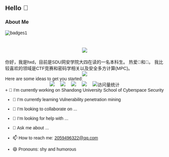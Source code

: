 ## Hello 👋
### About Me
![badges1](https://dev-to-uploads.s3.amazonaws.com/uploads/articles/6n8fc8zw8pawxveffitx.png)


<h1 align="center">
	<a href=["https://sunguoqi.com/"](https://baike.baidu.com/item/%E8%BE%BE%E6%8B%89%E6%96%AF%E7%8B%AC%E8%A1%8C%E4%BE%A0%E9%98%9F/22316155?fr=aladdin)>
		<img src="https://readme-typing-svg.herokuapp.com/?lines=console.log(%22Hello%2C%20World!%22);独行侠总冠军!&center=true&size=27">
	</a>
</h1>
你好，我是hxd，目前是SDU网安学院大四在读的一名本科生。
热爱🏀和🏸。
我比较喜欢的领域是CTF竞赛和密码学相关以及安全多方计算(MPC)。
<div align="center"> <img src="https://profile-counter.glitch.me/hxd77/count.svg" /> </div>
Here are some ideas to get you started:
<div align="center">
  <a href="https://qzkq.github.io"><img src="https://img.shields.io/badge/Website-博客-blue" /></a>&emsp;
  <a href="https://qzkq.github.io/img/wechat_favicon.png"><img src="https://img.shields.io/badge/WeChat-微信-07c160" /></a>&emsp;
  <a href="https://blog.csdn.net/qq_45832050?type=blog"><img src="https://img.shields.io/badge/CSDN-论坛-c32136" /></a>&emsp;
  <a href="https://www.zhihu.com/people/qin-zheng-kai-89"><img src="https://img.shields.io/badge/Zhihu-知乎-blue" /></a>&emsp;
  <!-- visitor statistics logo 访问量统计徽标 -->
  <img src="https://komarev.com/ghpvc/?username=QInzhengk&label=Views&color=0e75b6&style=flat" alt="访问量统计" />
</div>
+ 🔭 I’m currently working on Shandong University School of Cyberspace Security

+ 🌱 I’m currently learning Vulnerability penetration mining

+ 👯 I’m looking to collaborate on ...

+ 🤔 I’m looking for help with ...

- 💬 Ask me about ...

- 📫 How to reach me: 2059496322@qq.com

- 😄 Pronouns: shy and humorous
<!DOCTYPE html>
<html lang="en">
<head>
    <meta charset="UTF-8">
    <meta name="viewport" content="width=device-width, initial-scale=1.0">
    <title>我的GitHub.io页面</title>
    <style>
        body, html {
            height: 100%;
            margin: 0;
            font-family: Arial, sans-serif;
        }

        .bg {
            /* 背景图片设置 */
            background-image: url('background.jpg'); /* 替换为你的背景图片 */
            background-size: cover;
            background-position: center;
            height: 100%;
            position: relative;
        }

        .content {
            text-align: center;
            position: absolute;
            top: 50%;
            left: 50%;
            transform: translate(-50%, -50%);
            color: white;
        }

        .content h1 {
            font-size: 2.5em;
            margin-bottom: 0.5em;
        }

        .content p {
            font-size: 1.2em;
        }

        .button {
            display: inline-block;
            margin: 20px 10px;
            padding: 10px 20px;
            border-radius: 5px;
            background-color: #007BFF;
            color: white;
            text-decoration: none;
            transition: background-color 0.3s;
        }

        .button:hover {
            background-color: #0056b3;
        }
    </style>
</head>
<body>

<div class="bg">
    <div class="content">
        <h1>欢迎来到我的GitHub.io页面</h1>
        <p>这里是一些介绍我自己的文本。</p>
        <a href="https://github.com/yourusername" class="button">查看我的GitHub</a>
        <a href="https://yourwebsite.com" class="button">访问我的网站</a>
    </div>
</div>

</body>
</html>
-->
